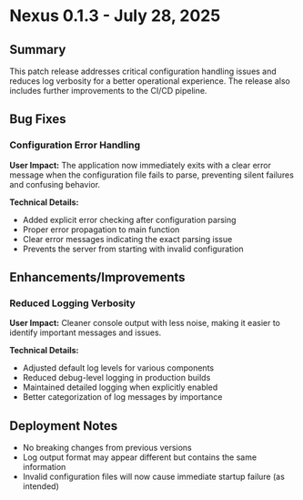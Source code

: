 # Nexus 0.1.3 - July 28, 2025

## Summary
This patch release addresses critical configuration handling issues and reduces log verbosity for a better operational experience. The release also includes further improvements to the CI/CD pipeline.

## Bug Fixes

### Configuration Error Handling
**User Impact:** The application now immediately exits with a clear error message when the configuration file fails to parse, preventing silent failures and confusing behavior.

**Technical Details:**
- Added explicit error checking after configuration parsing
- Proper error propagation to main function
- Clear error messages indicating the exact parsing issue
- Prevents the server from starting with invalid configuration

## Enhancements/Improvements

### Reduced Logging Verbosity
**User Impact:** Cleaner console output with less noise, making it easier to identify important messages and issues.

**Technical Details:**
- Adjusted default log levels for various components
- Reduced debug-level logging in production builds
- Maintained detailed logging when explicitly enabled
- Better categorization of log messages by importance

## Deployment Notes
- No breaking changes from previous versions
- Log output format may appear different but contains the same information
- Invalid configuration files will now cause immediate startup failure (as intended)
